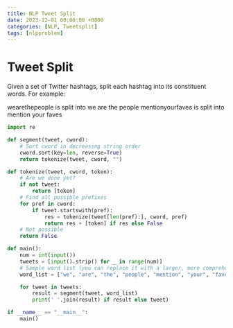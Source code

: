 ```yaml
---
title: NLP Tweet Split
date: 2023-12-01 00:00:00 +0800
categories: [NLP, Tweetsplit]
tags: [nlpproblem]
---
```


# Tweet Split
Given a set of Twitter hashtags, split each hashtag into its constituent words. For example:

wearethepeople is split into we are the people
mentionyourfaves is split into mention your faves

```python
import re

def segment(tweet, cword):
    # Sort cword in decreasing string order
    cword.sort(key=len, reverse=True)
    return tokenize(tweet, cword, "")

def tokenize(tweet, cword, token):
    # Are we done yet?
    if not tweet:
        return [token]
    # Find all possible prefixes
    for pref in cword:
        if tweet.startswith(pref):
            res = tokenize(tweet[len(pref):], cword, pref)
            return res + [token] if res else False
    # Not possible
    return False

def main():
    num = int(input())
    tweets = [input().strip() for _ in range(num)]
    # Sample word list (you can replace it with a larger, more comprehensive list)
    word_list = ["we", "are", "the", "people", "mention", "your", "faves", "now", "playing", "the", "walking", "dead", "follow", "me"]

    for tweet in tweets:
        result = segment(tweet, word_list)
        print(' '.join(result) if result else tweet)

if __name__ == "__main__":
    main()

```